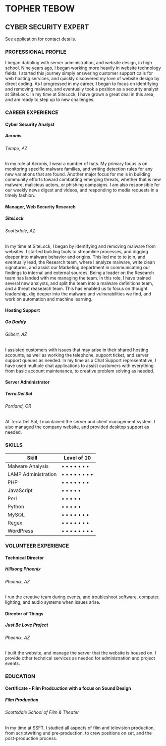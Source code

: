 # TOPHER TEBOW
## CYBER SECURITY EXPERT
See application for contact details.

### PROFESSIONAL PROFILE
I began dabbling with server administration, and website design, in high school. Nine years ago, I began working more heavily in website technology fields. I started this journey simply answering customer support calls for web hosting services, and quickly discovered my love of website design by direct coding. As I progressed in my career, I began to focus on identifying and removing malware, and eventually took a position as a security analyst at SiteLock. In my time at SiteLock, I have grown a great deal in this area, and am ready to step up to new challenges.

### CAREER EXPERIENCE
#### Cyber Security Analyst
##### Acronis
###### Tempe, AZ
In my role at Acronis, I wear a number of hats. My primary focus is on monitoring specific malware families, and writing detection rules for any new variations that are found. Another major focus for me is in building community efforts toward combatting emerging threats, whether that is new malware, malicious actors, or phishing campaigns. I am also responsible for our weekly news digest and videos, and responding to media requests in a timely fashion.

#### Manager, Web Security Research
##### SiteLock
###### Scottsdale, AZ
In my time at SiteLock, I began by identifying and removing malware from websites. I started building tools to streamline processes, and digging deeper into malware behavior and origins. This led me to to join, and eventually lead, the Research team, where I analyze malware, write clean signatures, and assist our Marketing department in communicating our findings to internal and external sources. Being a leader on the Research team has landed with me managing the team. In this role, I have trained several new analysts, and split the team into a malware definitions team, and a threat reasearch team. This has enabled us to focus on thought leadership, dig deeper into the malware and vulnerabilities we find, and work on automation and machine learning.

#### Hosting Support
##### Go Daddy
###### Gilbert, AZ
I assisted customers with issues that may arise in their shared hosting accounts, as well as working the telephone, support ticket, and server support queues as needed. In my time as a Chat Support representative, I have used multiple chat applications to assist customers with everything from basic account maintenance, to creative problem solving as needed.

#### Server Administrator
##### Terra Del Sol
###### Portland, OR
At Terra Del Sol, I maintained the server and client management system. I also managed the company website, and provided desktop support as needed.

### SKILLS
Skill | Level of 10
------------ | -------------
Malware Analysis | • • • • • • •  
LAMP Administration | • • • • • • • •  
PHP | • • • • • • •  
JavaScript | • • • • •  
Perl | • • • • •
Python | • • • • •  
MySQL | • • • • • • •  
Regex | • • • • • • •  
WordPress | • • • • • • • •  

### VOLUNTEER EXPERIENCE
#### Technical Director
##### Hillsong Phoenix
###### Phoenix, AZ
I run the creative team during events, and troubleshoot software, computer, lighting, and audio systems when issues arise.

#### Director of Things
##### Just Be Love Project
###### Phoenix, AZ
I built the website, and manage the server that the website is housed on. I provide other technical services as needed for administration and project events.

### EDUCATION
#### Certificate - Film Prodcuction with a focus on Sound Design
##### Film Production
###### Scottsdale School of Film & Theater
In my time at SSFT, I studied all aspects of film and television production, from scriptwriting and pre-production, to crew positions on set, and the post-production process.
